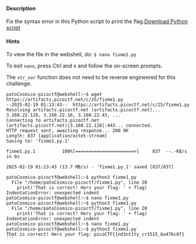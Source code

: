 #### Description

Fix the syntax error in this Python script to print the flag.[Download Python script](https://artifacts.picoctf.net/c/25/fixme1.py)


#### Hints

To view the file in the webshell, do: `$ nano fixme1.py`

To exit `nano`, press Ctrl and x and follow the on-screen prompts.

The `str_xor` function does not need to be reverse engineered for this challenge.


````
patoCosmico-picoctf@webshell:~$ wget https://artifacts.picoctf.net/c/25/fixme1.py
--2025-02-19 01:13:43--  https://artifacts.picoctf.net/c/25/fixme1.py
Resolving artifacts.picoctf.net (artifacts.picoctf.net)... 3.160.22.128, 3.160.22.16, 3.160.22.43, ...
Connecting to artifacts.picoctf.net (artifacts.picoctf.net)|3.160.22.128|:443... connected.
HTTP request sent, awaiting response... 200 OK
Length: 837 [application/octet-stream]
Saving to: 'fixme1.py.1'

fixme1.py.1          100%[======================>]     837  --.-KB/s    in 0s      

2025-02-19 01:13:43 (13.7 MB/s) - 'fixme1.py.1' saved [837/837]

patoCosmico-picoctf@webshell:~$ python3 fixme1.py
  File "/home/patoCosmico-picoctf/fixme1.py", line 20
    print('That is correct! Hers your flag: ' + flag)
IndentationError: unexpected indent
patoCosmico-picoctf@webshell:~$ nano fixme1.py
patoCosmico-picoctf@webshell:~$ python3 fixme1.py
  File "/home/patoCosmico-picoctf/fixme1.py", line 20
    print('That is correct! Hers your flag: ' + flag)
IndentationError: unexpected indent
patoCosmico-picoctf@webshell:~$ nano fixme1.py
patoCosmico-picoctf@webshell:~$ python3 fixme1.py
That is correct! Hers your flag: picoCTF{1nd3nt1ty_cr1515_6a476c8f}
```